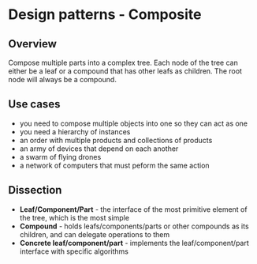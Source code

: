 # Design patterns - Composite

## Overview

Compose multiple parts into a complex tree. Each node of the tree can either be
a leaf or a compound that has other leafs as children. The root node will
always be a compound.

## Use cases
- you need to compose multiple objects into one so they can act as one
- you need a hierarchy of instances
- an order with multiple products and collections of products
- an army of devices that depend on each another
- a swarm of flying drones
- a network of computers that must peform the same action

## Dissection
- **Leaf/Component/Part** - the interface of the most primitive element of the
tree, which is the most simple
- **Compound** - holds leafs/components/parts or other compounds as its
children, and can delegate operations to them
- **Concrete leaf/component/part** - implements the leaf/component/part
interface with specific algorithms
